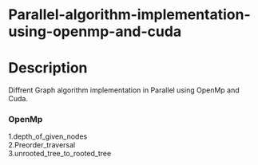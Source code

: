# Parallel-algorithm-implementation-using-openmp-and-cuda
# Description
Diffrent Graph algorithm implementation in Parallel using OpenMp and Cuda.
### OpenMp
1.depth_of_given_nodes  
2.Preorder_traversal  
3.unrooted_tree_to_rooted_tree  
